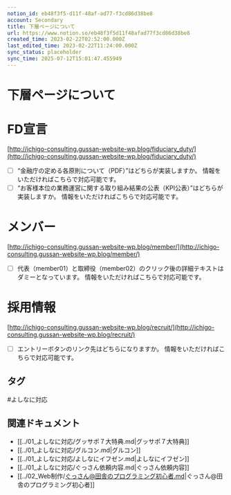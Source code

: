 ```yaml
---
notion_id: eb48f3f5-d11f-48af-ad77-f3cd86d38be8
account: Secondary
title: 下層ページについて
url: https://www.notion.so/eb48f3f5d11f48afad77f3cd86d38be8
created_time: 2023-02-22T02:52:00.000Z
last_edited_time: 2023-02-22T11:24:00.000Z
sync_status: placeholder
sync_time: 2025-07-12T15:01:47.455949
---
```

# 下層ページについて

# **FD宣言**
[http://ichigo-consulting.gussan-website-wp.blog/fiduciary_duty/](http://ichigo-consulting.gussan-website-wp.blog/fiduciary_duty/)
- [ ] “金融庁の定める各原則について（PDF）”はどちらが実装しますか。
情報をいただければこちらで対応可能です。
- [ ] “お客様本位の業務運営に関する取り組み結果の公表（KPI公表）”はどちらが実装しますか。
情報をいただければこちらで対応可能です。
# メンバー
[http://ichigo-consulting.gussan-website-wp.blog/member/](http://ichigo-consulting.gussan-website-wp.blog/member/)
- [ ] 代表（member01）と取締役（member02）のクリック後の詳細テキストはダミーとなっています。
情報をいただければこちらで対応可能です。
# 採用情報
[http://ichigo-consulting.gussan-website-wp.blog/recruit/](http://ichigo-consulting.gussan-website-wp.blog/recruit/)
- [ ] エントリーボタンのリンク先はどちらになりますか。
情報をいただければこちらで対応可能です。

## タグ

#よしなに対応 

## 関連ドキュメント

- [[../01_よしなに対応/グッサポ７大特典.md|グッサポ７大特典]]
- [[../01_よしなに対応/グルコン.md|グルコン]]
- [[../01_よしなに対応/よしなにイフゼン.md|よしなにイフゼン]]
- [[../01_よしなに対応/ぐっさん依頼内容.md|ぐっさん依頼内容]]
- [[../02_Web制作/ぐっさん@田舎のプログラミング初心者.md|ぐっさん@田舎のプログラミング初心者]]
